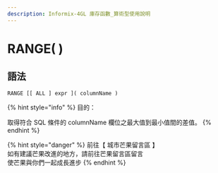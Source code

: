 ```yaml
---
description: Informix-4GL 庫存函數_算術型使用說明
---
```


# RANGE( )

## 語法

```
RANGE [[ ALL ] expr ]( columnName )
```

{% hint style="info" %}
目的：

取得符合 SQL 條件的 columnName 欄位之最大值到最小值間的差值。
{% endhint %}

{% hint style="danger" %}
前往【 城市芒果留言區 】\
如有建議芒果改進的地方，請前往芒果留言區留言\
使芒果與你們一起成長進步
{% endhint %}

